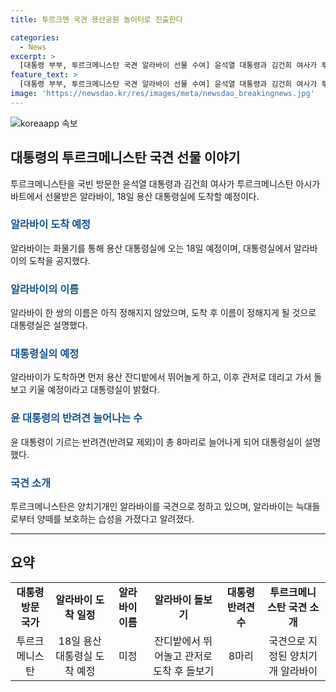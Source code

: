 ```yaml
---
title: 투르크멘 국견 용산공원 놀이터로 진출한다

categories:
  - News
excerpt: >
  [대통령 부부, 투르크메니스탄 국견 알라바이 선물 수여] 윤석열 대통령과 김건희 여사가 투르크메니스탄의 국가최고지도자와의 친교오찬에서 국견 알라바이를 선물받았다. 알라바이는 한국으로 오는 18일에 도착할 예정이며, 대통령실은 이미 8마리의 애완견을 기르고 있다고 밝혔다. 윤 대통령은 알라바이를 직접 기를 계획이며, 이는 투르크메니스탄의 알라바이 외교 전략과 관련이 있다.
feature_text: >
  [대통령 부부, 투르크메니스탄 국견 알라바이 선물 수여] 윤석열 대통령과 김건희 여사가 투르크메니스탄의 국가최고지도자와의 친교오찬에서 국견 알라바이를 선물받았다. 알라바이는 한국으로 오는 18일에 도착할 예정이며, 대통령실은 이미 8마리의 애완견을 기르고 있다고 밝혔다. 윤 대통령은 알라바이를 직접 기를 계획이며, 이는 투르크메니스탄의 알라바이 외교 전략과 관련이 있다.
image: 'https://newsdao.kr/res/images/meta/newsdao_breakingnews.jpg'
---
```


<p><img src="https://newsdao.kr/res/images/meta/newsdao_breakingnews.jpg" alt="koreaapp 속보" /></p>

<h2 data-ke-size="size26">대통령의 투르크메니스탄 국견 선물 이야기</h2>

<p data-ke-size="size16">투르크메니스탄을 국빈 방문한 윤석열 대통령과 김건희 여사가 투르크메니스탄 아시가바트에서 선물받은 알라바이, 18일 용산 대통령실에 도착할 예정이다.</p>

<h3><b><span style="color: #1a5490;">알라바이 도착 예정</span></b></h3>

<p data-ke-size="size16">알라바이는 화물기를 통해 용산 대통령실에 오는 18일 예정이며, 대통령실에서 알라바이의 도착을 공지했다.</p>

<h3><b><span style="color: #1a5490;">알라바이의 이름</span></b></h3>

<p data-ke-size="size16">알라바이 한 쌍의 이름은 아직 정해지지 않았으며, 도착 후 이름이 정해지게 될 것으로 대통령실은 설명했다.</p>

<h3><b><span style="color: #1a5490;">대통령실의 예정</span></b></h3>

<p data-ke-size="size16">알라바이가 도착하면 먼저 용산 잔디밭에서 뛰어놀게 하고, 이후 관저로 데리고 가서 돌보고 키울 예정이라고 대통령실이 밝혔다.</p>

<h3><b><span style="color: #1a5490;">윤 대통령의 반려견 늘어나는 수</span></b></h3>

<p data-ke-size="size16">윤 대통령이 기르는 반려견(반려묘 제외)이 총 8마리로 늘어나게 되어 대통령실이 설명했다.</p>

<h3><b><span style="color: #1a5490;">국견 소개</span></b></h3>

<p data-ke-size="size16">투르크메니스탄은 양치기개인 알라바이를 국견으로 정하고 있으며, 알라바이는 늑대들로부터 양떼를 보호하는 습성을 가졌다고 알려졌다.</p>

<hr>

<h2 data-ke-size="size26">요약</h2>

<table>
<tbody>
<tr>
<td style="text-align: center; height: 17px;"><b>대통령 방문 국가</b></td>
<td style="text-align: center; height: 17px;"><b>알라바이 도착 일정</b></td>
<td style="text-align: center; height: 17px;"><b>알라바이 이름</b></td>
<td style="text-align: center; height: 17px;"><b>알라바이 돌보기</b></td>
<td style="text-align: center; height: 17px;"><b>대통령 반려견 수</b></td>
<td style="text-align: center; height: 17px;"><b>투르크메니스탄 국견 소개</b></td>
</tr>
<tr>
<td style="text-align: center; height: 17px;">투르크메니스탄</td>
<td style="text-align: center; height: 17px;">18일 용산 대통령실 도착 예정</td>
<td style="text-align: center; height: 17px;">미정</td>
<td style="text-align: center; height: 17px;">잔디밭에서 뛰어놀고 관저로 도착 후 돌보기</td>
<td style="text-align: center; height: 17px;">8마리</td>
<td style="text-align: center; height: 17px;">국견으로 지정된 양치기개 알라바이</td>
</tr>
</tbody>
</table> 

<p data-ke-size="size16">&nbsp;</p>

